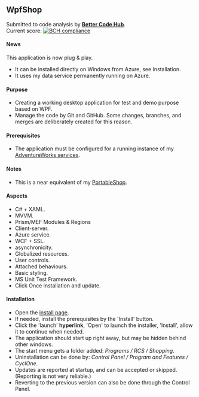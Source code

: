 ## WpfShop

Submitted to code analysis by **[Better Code Hub](https://bettercodehub.com)**.  
Current score: [![BCH compliance](https://bettercodehub.com/edge/badge/a-einstein/WpfShop)](https://bettercodehub.com)  

#### News
This application is now plug & play.
* It can be installed directly on Windows from Azure, see Installation.
* It uses my data service permanently running on Azure.

#### Purpose
* Creating a working desktop application for test and demo purpose based on WPF.
* Manage the code by Git and GitHub. Some changes, branches, and merges are deliberately created for this reason.

#### Prerequisites
* The application must be configured for a running instance of my [AdventureWorks services](https://github.com/a-einstein/AdventureWorks/blob/master/README.md).

#### Notes
* This is a near equivalent of my [PortableShop](https://github.com/a-einstein/PortableShop).

#### Aspects
* C# + XAML.
* MVVM.
* Prism/MEF Modules & Regions
* Client-server.
* Azure service.
* WCF + SSL.
* asynchronicity.
* Globalized resources.
* User controls.
* Attached behaviours.
* Basic styling.
* MS Unit Test Framework.
* Click Once installation and update.

#### Installation
* Open the [install page](https://rcsadventureworac85.blob.core.windows.net/wpfshop-releases/latest/install.htm).
* If needed, install the prerequisites by the 'Install' button.
* Click the 'launch' **hyperlink**, 'Open' to launch the installer, 'Install', allow it to continue when needed. 
* The application should start up right away, but may be hidden behind other windows.
* The start menu gets a folder added: *Programs / RCS / Shopping*.
* Uninstallation can be done by: *Control Panel / Program and Features / CyclOne*.
* Updates are reported at startup, and can be accepted or skipped. (Reporting is not very reliable.)
* Reverting to the previous version can also be done through the Control Panel.
